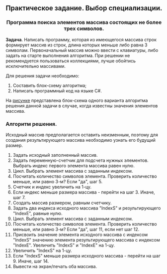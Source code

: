 <h2 align="center">Практическое задание. Выбор специализации.</h2>
<h3 align="center">Программа поиска элементов массива состоящих не более трех символов.</h3>


**Задача**. Написать программу, которая из имеющегося массива строк формирует массив из строк, 
длина которых меньше либо равна 3 символам. Первоначальный массив можно ввести с клавиатуры, 
либо задать на старте выполнения алгоритма. При решении не рекомендуется пользоваться коллекциями, 
лучше обойтись исключительно массивами.

Для решения задачи необходимо:

1. Составить блок-схему алгоритма;
2. Написать программный код на языке С#.

На [рисунке](https://github.com/r-oleg-official/test_result_choice_specialist/blob/main/task001_choice_el-t_less_3_symb/pic/test_find_el-t_string_array.drawio.png) представлена блок-схема одного варианта алгоритма решения данной задачи в случае, 
когда известны значения элементов массива.

### Алгоритм решения.
Исходный массив предполагается оставить неизменным, поэтому для создания результирующего массива 
необходимо узнать его будущий размер.

1. Задать исходный заполненный массив.
2. Задать переменную-счетчик для подсчета нужных элементов. Выбрать индекс первого элемента массива равен нулю.
3. Цикл. Выбрать элемент массива с заданным индексом.
4. Посчитать количество символов элемента. Проверить количество меньше, или равно 3-м? Если "да", шаг 5.
5. Счетчик и индекс увеличить на 1-цу.
6. Если индекс меньше размера массива - перейти на шаг 3. Иначе, шаг 7.
7. Создать массив размером, равным счетчику.
8. Задать два индекса исходного массива "IndexS" и результирующего "IndexE", равные нулю.
9. Цикл. Выбрать элемент массива с заданным индексом.
10. Посчитать количество символов элемента. Проверить количество меньше, или равно 3-м? 
Если "да", шаг 11, если нет шаг 12.
11. Присвоить значение элемента исходного массива с индексом "IndexS" значению элемента результирующего массива
с индексом "IndexE". Увеличить "IndexS" и "IndexE" на 1-цу.
12. Увеличить "IndexS" на 1-цу.
13. Если "IndexS" меньше размера исходного массива - перейти на шаг 9. Иначе, шаг 14.
14. Вывести на экран/печать оба массива.

